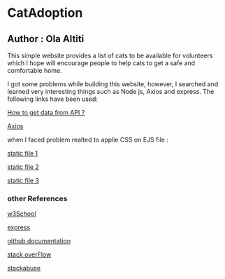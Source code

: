 # CatAdoption
## Author : Ola Altiti

This simple website provides a list of cats to be available for volunteers which I hope will encourage people to help cats to get a safe and comfortable home.

I got some problems while building this website, however, I searched and learned very interesting things such as Node js, Axios and express. The following links have been used: 

[How to get data from API ?](https://www.smashingmagazine.com/2019/02/node-api-http-es6-javascript/)

[Axios](https://www.sitepoint.com/axios-beginner-guide/)

when I faced problem realted to applie CSS on EJS file :

[static file 1 ](https://stackabuse.com/serving-static-files-with-node-and-express-js/)

[static file 2](https://expressjs.com/en/starter/static-files.html)

[static file 3](https://www.positronx.io/how-to-serve-static-files-css-js-images-in-express-js/)

### other References

[w3School](https://www.w3schools.com/)

[express](http://expressjs.com/)

[github documentation](https://ducmanhphan.github.io/2018-09-15-Pass-data-html-nodejs-express/)

[stack overFlow](https://stackoverflow.com/questions/17438805/how-to-display-form-data-in-a-table-on-the-same-page-upon-pressing-submit)

[stackabuse](https://stackabuse.com/get-http-post-body-in-express-js/)






